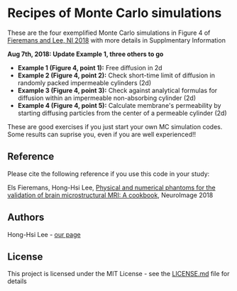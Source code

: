 # Recipes of Monte Carlo simulations

These are the four exemplified Monte Carlo simulations in Figure 4 of [Fieremans and Lee, NI 2018](https://doi.org/10.1016/j.neuroimage.2018.06.046) with more details in Supplmentary Information

**Aug 7th, 2018: Update Example 1, three others to go**

* **Example 1 (Figure 4, point 1):** Free diffusion in 2d
* **Example 2 (Figure 4, point 2):** Check short-time limit of diffusion in randomly packed impermeable cylinders (2d)
* **Example 3 (Figure 4, point 3):** Check against analytical formulas for diffusion within an impermeable non-absorbing cylinder (2d)
* **Example 4 (Figure 4, point 5):** Calculate membrane's permeability by starting diffusing particles from the center of a permeable cylinder (2d)

These are good exercises if you just start your own MC simulation codes.
Some results can suprise you, even if you are well experienced!!

## Reference
Please cite the following reference if you use this code in your study:

Els Fieremans, Hong-Hsi Lee, [Physical and numerical phantoms for the validation of brain microstructural MRI: A cookbook](https://doi.org/10.1016/j.neuroimage.2018.06.046), NeuroImage 2018

## Authors
Hong-Hsi Lee - [our page](http://www.diffusion-mri.com/people/hong-hsi-lee)

## License
This project is licensed under the MIT License - see the [LICENSE.md](https://github.com/leehhtw/monte-carlo-simulation-recipes/blob/example1/LICENSE) file for details
